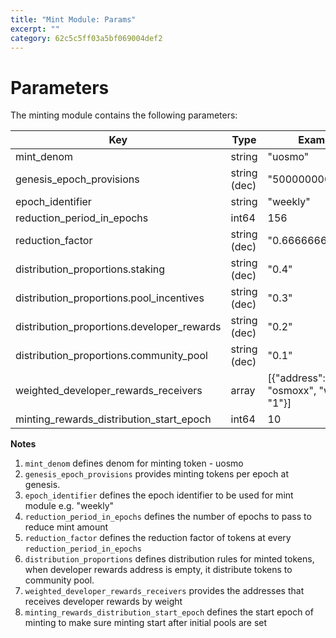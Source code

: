 ```yaml
---
title: "Mint Module: Params"
excerpt: ""
category: 62c5c5ff03a5bf069004def2
---
```


<!--
order: 4
-->

# Parameters

The minting module contains the following parameters:

| Key                                        | Type         | Example                                |
| ------------------------------------------ | ------------ | -------------------------------------- |
| mint_denom                                 | string       | "uosmo"                                |
| genesis_epoch_provisions                   | string (dec) | "500000000"                            |
| epoch_identifier                           | string       | "weekly"                               |
| reduction_period_in_epochs                 | int64        | 156                                    |
| reduction_factor                           | string (dec) | "0.6666666666666"                      |
| distribution_proportions.staking           | string (dec) | "0.4"                                  |
| distribution_proportions.pool_incentives   | string (dec) | "0.3"                                  |
| distribution_proportions.developer_rewards | string (dec) | "0.2"                                  |
| distribution_proportions.community_pool    | string (dec) | "0.1"                                  |
| weighted_developer_rewards_receivers       | array        | [{"address": "osmoxx", "weight": "1"}] |
| minting_rewards_distribution_start_epoch   | int64        | 10                                     |

**Notes**
1. `mint_denom` defines denom for minting token - uosmo
2. `genesis_epoch_provisions` provides minting tokens per epoch at genesis.
3. `epoch_identifier` defines the epoch identifier to be used for mint module e.g. "weekly"
4. `reduction_period_in_epochs` defines the number of epochs to pass to reduce mint amount
5. `reduction_factor` defines the reduction factor of tokens at every `reduction_period_in_epochs`
6. `distribution_proportions` defines distribution rules for minted tokens, when developer rewards address is empty, it distribute tokens to community pool.
7. `weighted_developer_rewards_receivers` provides the addresses that receives developer rewards by weight
8. `minting_rewards_distribution_start_epoch` defines the start epoch of minting to make sure minting start after initial pools are set
